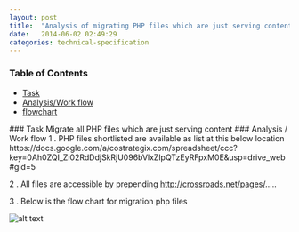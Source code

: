 ```yaml
---
layout: post
title:  "Analysis of migrating PHP files which are just serving content"
date:   2014-06-02 02:49:29
categories: technical-specification
---
```


### Table of Contents

  * [Task](#task)
  * [Analysis/Work flow](#workflow)
  * [flowchart](#flowchart)

<a name="task"/>
### Task
</a>
 Migrate all PHP files which are just serving content
<a name="workflow"/>
### Analysis / Work flow
</a>
1 . PHP files shortlisted are available as list at this below location
        https://docs.google.com/a/costrategix.com/spreadsheet/ccc?key=0Ah0ZQI_Zi02RdDdjSkRjU096bVlxZlpQTzEyRFpxM0E&usp=drive_web#gid=5

2 . All files are accessible by prepending
http://crossroads.net/pages/.....

3 . Below is the flow chart for migration php files

![alt text](/flowcharts/php-files-migration-flow-chart.svg "Migration flow chart")